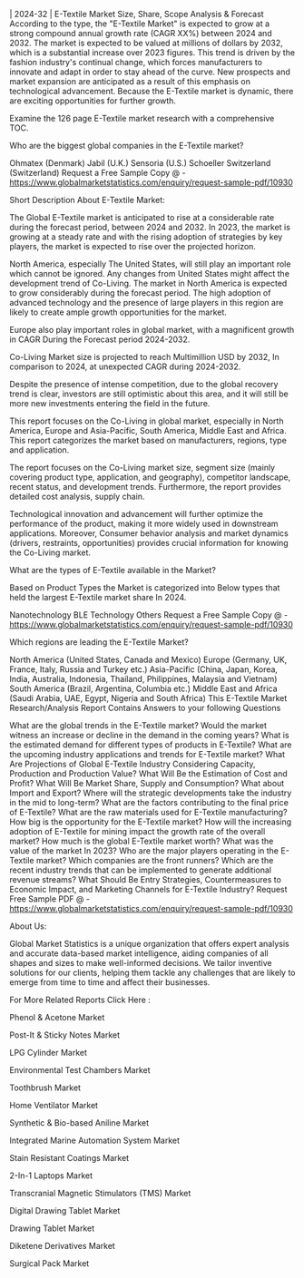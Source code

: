 | 2024-32 | E-Textile Market Size, Share, Scope Analysis & Forecast
According to the type, the "E-Textile Market" is expected to grow at a strong compound annual growth rate (CAGR XX%) between 2024 and 2032. The market is expected to be valued at millions of dollars by 2032, which is a substantial increase over 2023 figures. This trend is driven by the fashion industry's continual change, which forces manufacturers to innovate and adapt in order to stay ahead of the curve. New prospects and market expansion are anticipated as a result of this emphasis on technological advancement. Because the E-Textile market is dynamic, there are exciting opportunities for further growth.

Examine the 126 page E-Textile market research with a comprehensive TOC.

Who are the biggest global companies in the E-Textile market?


Ohmatex (Denmark)
Jabil (U.K.)
Sensoria (U.S.)
Schoeller Switzerland (Switzerland)
Request a Free Sample Copy @ - https://www.globalmarketstatistics.com/enquiry/request-sample-pdf/10930

Short Description About E-Textile Market:

The Global E-Textile market is anticipated to rise at a considerable rate during the forecast period, between 2024 and 2032. In 2023, the market is growing at a steady rate and with the rising adoption of strategies by key players, the market is expected to rise over the projected horizon.

North America, especially The United States, will still play an important role which cannot be ignored. Any changes from United States might affect the development trend of Co-Living. The market in North America is expected to grow considerably during the forecast period. The high adoption of advanced technology and the presence of large players in this region are likely to create ample growth opportunities for the market.

Europe also play important roles in global market, with a magnificent growth in CAGR During the Forecast period 2024-2032.

Co-Living Market size is projected to reach Multimillion USD by 2032, In comparison to 2024, at unexpected CAGR during 2024-2032.

Despite the presence of intense competition, due to the global recovery trend is clear, investors are still optimistic about this area, and it will still be more new investments entering the field in the future.

This report focuses on the Co-Living in global market, especially in North America, Europe and Asia-Pacific, South America, Middle East and Africa. This report categorizes the market based on manufacturers, regions, type and application.

The report focuses on the Co-Living market size, segment size (mainly covering product type, application, and geography), competitor landscape, recent status, and development trends. Furthermore, the report provides detailed cost analysis, supply chain.

Technological innovation and advancement will further optimize the performance of the product, making it more widely used in downstream applications. Moreover, Consumer behavior analysis and market dynamics (drivers, restraints, opportunities) provides crucial information for knowing the Co-Living market.

What are the types of E-Textile available in the Market?

Based on Product Types the Market is categorized into Below types that held the largest E-Textile market share In 2024.


Nanotechnology
BLE Technology
Others
Request a Free Sample Copy @ - https://www.globalmarketstatistics.com/enquiry/request-sample-pdf/10930

Which regions are leading the E-Textile Market?

North America (United States, Canada and Mexico)
Europe (Germany, UK, France, Italy, Russia and Turkey etc.)
Asia-Pacific (China, Japan, Korea, India, Australia, Indonesia, Thailand, Philippines, Malaysia and Vietnam)
South America (Brazil, Argentina, Columbia etc.)
Middle East and Africa (Saudi Arabia, UAE, Egypt, Nigeria and South Africa)
This E-Textile Market Research/Analysis Report Contains Answers to your following Questions

What are the global trends in the E-Textile market? Would the market witness an increase or decline in the demand in the coming years?
What is the estimated demand for different types of products in E-Textile? What are the upcoming industry applications and trends for E-Textile market?
What Are Projections of Global E-Textile Industry Considering Capacity, Production and Production Value? What Will Be the Estimation of Cost and Profit? What Will Be Market Share, Supply and Consumption? What about Import and Export?
Where will the strategic developments take the industry in the mid to long-term?
What are the factors contributing to the final price of E-Textile? What are the raw materials used for E-Textile manufacturing?
How big is the opportunity for the E-Textile market? How will the increasing adoption of E-Textile for mining impact the growth rate of the overall market?
How much is the global E-Textile market worth? What was the value of the market In 2023?
Who are the major players operating in the E-Textile market? Which companies are the front runners?
Which are the recent industry trends that can be implemented to generate additional revenue streams?
What Should Be Entry Strategies, Countermeasures to Economic Impact, and Marketing Channels for E-Textile Industry?
Request Free Sample PDF @ - https://www.globalmarketstatistics.com/enquiry/request-sample-pdf/10930

About Us:

Global Market Statistics is a unique organization that offers expert analysis and accurate data-based market intelligence, aiding companies of all shapes and sizes to make well-informed decisions. We tailor inventive solutions for our clients, helping them tackle any challenges that are likely to emerge from time to time and affect their businesses.

For More Related Reports Click Here :

Phenol & Acetone Market

Post-It & Sticky Notes Market

LPG Cylinder Market

Environmental Test Chambers Market

Toothbrush Market

Home Ventilator Market

Synthetic & Bio-based Aniline Market

Integrated Marine Automation System Market

Stain Resistant Coatings Market

2-In-1 Laptops Market

Transcranial Magnetic Stimulators (TMS) Market

Digital Drawing Tablet Market

Drawing Tablet Market

Diketene Derivatives Market

Surgical Pack Market